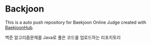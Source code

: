 # Backjoon
This is a auto push repository for Baekjoon Online Judge created with [BaekjoonHub](https://github.com/BaekjoonHub/BaekjoonHub).

백준 알고리즘문제를 Java로 풀은 코드를 업로드하는 리포지토리
